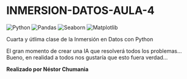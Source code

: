 # INMERSION-DATOS-AULA-4

![Python](https://img.shields.io/badge/python-3670A0?style=for-the-badge&logo=python&logoColor=ffdd54)
 ![Pandas](https://img.shields.io/badge/pandas-%23150458.svg?style=for-the-badge&logo=pandas&logoColor=white) 
 ![Seaborn](https://img.shields.io/badge/-Seaborn-3776AB?style=flat-square&logo=seaborn&logoColor=white)
![Matplotlib](https://img.shields.io/badge/-Matplotlib-3776AB?style=flat-square&logo=matplotlib&logoColor=white)


Cuarta y útlima clase de la Inmersión en Datos con Python

El gran momento de crear una IA que resolverá todos los problemas... Bueno, en realidad a todos nos gustaría que esto fuera verdad… 

**Realizado por Néstor Chumania**
